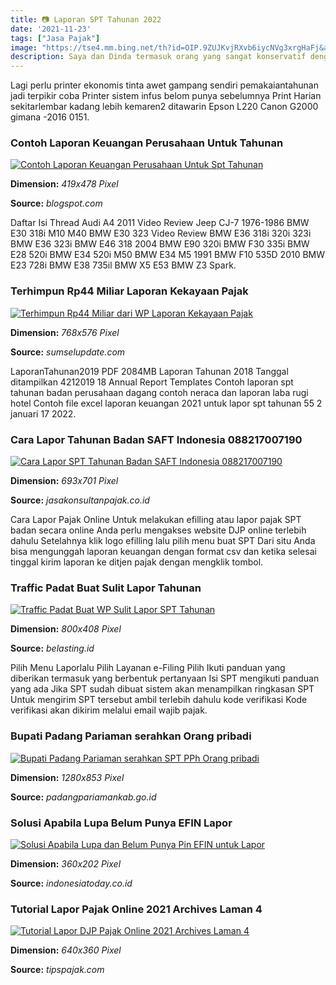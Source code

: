 ```yaml
---
title: 📷 Laporan SPT Tahunan 2022
date: '2021-11-23'
tags: ["Jasa Pajak"]
image: "https://tse4.mm.bing.net/th?id=OIP.9ZUJKvjRXvb6iycNVg3xrgHaFj&amp;pid=15.1"
description: Saya dan Dinda termasuk orang yang sangat konservatif dengan urusan perbankan Saya tidak punya kartu kredit  hampir semua bisa diselesaikan dengan kartu debe
---
```




Lagi perlu printer ekonomis tinta awet gampang sendiri pemakaiantahunan jadi terpikir coba Printer sistem infus belom punya sebelumnya Print Harian sekitarlembar kadang lebih kemaren2 ditawarin Epson L220 Canon G2000 gimana -2016 0151.



### Contoh Laporan Keuangan Perusahaan Untuk Tahunan 

[![Contoh Laporan Keuangan Perusahaan Untuk Spt Tahunan ](https://lh5.googleusercontent.com/proxy/9PODbv6whjaViiHN3B6Rl9UKTNX5wMVyVIZcOuffVsI64FO73kzl-Es5xF30CXUR_YUQ9KD-10uLU1jiDbHz3OwYZjcIHfmbJDKpXci_yBn7=w1200-h630-p-k-no-nu)](https://lh5.googleusercontent.com/proxy/9PODbv6whjaViiHN3B6Rl9UKTNX5wMVyVIZcOuffVsI64FO73kzl-Es5xF30CXUR_YUQ9KD-10uLU1jiDbHz3OwYZjcIHfmbJDKpXci_yBn7=w1200-h630-p-k-no-nu)


**Dimension:** _419x478 Pixel_ 

**Source:** _blogspot.com_ 


Daftar Isi Thread Audi A4 2011 Video Review Jeep CJ-7 1976-1986 BMW E30 318i M10 M40 BMW E30 323 Video Review BMW E36 318i 320i 323i BMW E36 323i BMW E46 318 2004 BMW E90 320i BMW F30 335i BMW E28 520i BMW E34 520i M50 BMW E34 M5 1991 BMW F10 535D 2010 BMW E23 728i BMW E38 735il BMW X5 E53 BMW Z3 Spark.


### Terhimpun Rp44 Miliar Laporan Kekayaan Pajak 

[![Terhimpun Rp44 Miliar dari WP Laporan Kekayaan Pajak ](https://sumselupdate.com/wp-content/uploads/2022/02/WhatsApp-Image-2022-02-17-at-14.32.19-768x576.jpeg)](https://sumselupdate.com/wp-content/uploads/2022/02/WhatsApp-Image-2022-02-17-at-14.32.19-768x576.jpeg)


**Dimension:** _768x576 Pixel_ 

**Source:** _sumselupdate.com_ 


LaporanTahunan2019 PDF 2084MB Laporan Tahunan 2018 Tanggal ditampilkan 4212019 18 Annual Report Templates Contoh laporan spt tahunan badan perusahaan dagang contoh neraca dan laporan laba rugi hotel Contoh file excel laporan keuangan 2021 untuk lapor spt tahunan 55 2 januari 17 2022.


### Cara Lapor Tahunan Badan SAFT Indonesia 088217007190

[![Cara Lapor SPT Tahunan Badan  SAFT Indonesia  088217007190](https://safttax.com/wp-content/uploads/2021/03/Jasa-Konsultan-SPT-Tahunan.jpeg)](https://safttax.com/wp-content/uploads/2021/03/Jasa-Konsultan-SPT-Tahunan.jpeg)


**Dimension:** _693x701 Pixel_ 

**Source:** _jasakonsultanpajak.co.id_ 


Cara Lapor Pajak Online Untuk melakukan efilling atau lapor pajak SPT badan secara online Anda perlu mengakses website DJP online terlebih dahulu Setelahnya klik logo efilling lalu pilih menu buat SPT Dari situ Anda bisa mengunggah laporan keuangan dengan format csv dan ketika selesai tinggal kirim laporan ke ditjen pajak dengan mengklik tombol.


### Traffic Padat Buat Sulit Lapor Tahunan

[![Traffic Padat Buat WP Sulit Lapor SPT Tahunan](https://www.belasting.id/images/post/content/1/2022/2022-02-15/69eb54f04f6d161a822b2ce5d82c82bc.png)](https://www.belasting.id/images/post/content/1/2022/2022-02-15/69eb54f04f6d161a822b2ce5d82c82bc.png)


**Dimension:** _800x408 Pixel_ 

**Source:** _belasting.id_ 


Pilih Menu Laporlalu Pilih Layanan e-Filing Pilih Ikuti panduan yang diberikan termasuk yang berbentuk pertanyaan Isi SPT mengikuti panduan yang ada Jika SPT sudah dibuat sistem akan menampilkan ringkasan SPT Untuk mengirim SPT tersebut ambil terlebih dahulu kode verifikasi Kode verifikasi akan dikirim melalui email wajib pajak.


### Bupati Padang Pariaman serahkan Orang pribadi 

[![Bupati Padang Pariaman serahkan SPT PPh Orang pribadi ](https://i1.wp.com/padangpariamankab.go.id/wp-content/uploads/IMG-20220211-WA0015.jpg?fit=1280%2C853&amp;ssl=1)](https://i1.wp.com/padangpariamankab.go.id/wp-content/uploads/IMG-20220211-WA0015.jpg?fit=1280%2C853&amp;ssl=1)


**Dimension:** _1280x853 Pixel_ 

**Source:** _padangpariamankab.go.id_ 





### Solusi Apabila Lupa Belum Punya EFIN Lapor 

[![Solusi Apabila Lupa dan Belum Punya Pin EFIN untuk Lapor ](https://indonesiatoday.co.id/photos/post/solusi-apabila-lupa-dan-belum-punya-pin-efin-untuk-lapor-spt-2022.jpg)](https://indonesiatoday.co.id/photos/post/solusi-apabila-lupa-dan-belum-punya-pin-efin-untuk-lapor-spt-2022.jpg)


**Dimension:** _360x202 Pixel_ 

**Source:** _indonesiatoday.co.id_ 





### Tutorial Lapor Pajak Online 2021 Archives Laman 4 

[![Tutorial Lapor DJP Pajak Online 2021 Archives  Laman 4 ](https://tipspajak.com/wp-content/uploads/2021/02/Tips-Cara-Lapor-SPT-Tahunan-CV-PT-2021.jpg)](https://tipspajak.com/wp-content/uploads/2021/02/Tips-Cara-Lapor-SPT-Tahunan-CV-PT-2021.jpg)


**Dimension:** _640x360 Pixel_ 

**Source:** _tipspajak.com_ 











